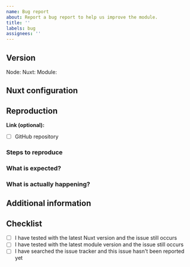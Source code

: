 ```yaml
---
name: Bug report
about: Report a bug report to help us improve the module.
title: ''
labels: bug
assignees: ''
---
```


## Version
Node: <!-- ex: 12.0.0 -->
Nuxt: <!-- ex: 2.0.0 -->
Module: <!-- ex: 1.0.0 -->

## Nuxt configuration
<!-- If relevant, please include the configuration you are using for this module. -->

## Reproduction
<!-- Without a minimal reproduction we wont be able to look into your issue properly. -->

**Link (optional):** 
- [ ] GitHub repository

### Steps to reproduce


### What is expected?


### What is actually happening?


## Additional information
<!-- Anything you'd like to add. -->

## Checklist
* [ ]  I have tested with the latest Nuxt version and the issue still occurs
* [ ]  I have tested with the latest module version and the issue still occurs
* [ ]  I have searched the issue tracker and this issue hasn't been reported yet
